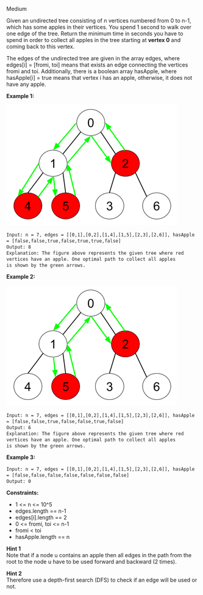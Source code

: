 Medium

Given an undirected tree consisting of n vertices numbered from 0 to n-1, which has some apples in their vertices. You spend 1 second to walk over one edge of the tree. Return the minimum time in seconds you have to spend in order to collect all apples in the tree starting at **vertex 0** and coming back to this vertex.

The edges of the undirected tree are given in the array edges, where edges[i] = [fromi, toi] means that exists an edge connecting the vertices fromi and toi. Additionally, there is a boolean array hasApple, where hasApple[i] = true means that vertex i has an apple, otherwise, it does not have any apple.

 

**Example 1:**

![1443_min_time_collect_apple_1](https://github.com/wilwfy/LeetCode/blob/master/1443.%20Minimum%20Time%20to%20Collect%20All%20Apples%20in%20a%20Tree/1443_min_time_collect_apple_1.png)
```
Input: n = 7, edges = [[0,1],[0,2],[1,4],[1,5],[2,3],[2,6]], hasApple = [false,false,true,false,true,true,false]
Output: 8 
Explanation: The figure above represents the given tree where red vertices have an apple. One optimal path to collect all apples
is shown by the green arrows.  
```
**Example 2:**

![1443_min_time_collect_apple_2](https://github.com/wilwfy/LeetCode/blob/master/1443.%20Minimum%20Time%20to%20Collect%20All%20Apples%20in%20a%20Tree/1443_min_time_collect_apple_2.png)
```
Input: n = 7, edges = [[0,1],[0,2],[1,4],[1,5],[2,3],[2,6]], hasApple = [false,false,true,false,false,true,false]
Output: 6
Explanation: The figure above represents the given tree where red vertices have an apple. One optimal path to collect all apples
is shown by the green arrows.  
```
**Example 3:**
```
Input: n = 7, edges = [[0,1],[0,2],[1,4],[1,5],[2,3],[2,6]], hasApple = [false,false,false,false,false,false,false]
Output: 0
```

**Constraints:**

- 1 <= n <= 10^5
- edges.length == n-1
- edges[i].length == 2
- 0 <= fromi, toi <= n-1
- fromi < toi
- hasApple.length == n

**Hint 1**  
Note that if a node u contains an apple then all edges in the path from the root to the node u have to be used forward and backward (2 times).

**Hint 2**  
Therefore use a depth-first search (DFS) to check if an edge will be used or not.
